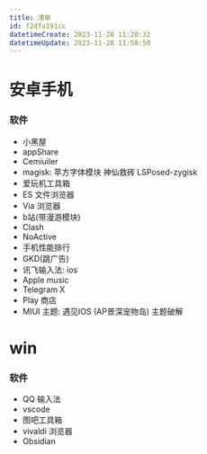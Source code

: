```yaml
---
title: 清单
id: f2dfa191cc
datetimeCreate: 2023-11-28 11:20:32
datetimeUpdate: 2023-11-28 11:58:50
---
```


# 安卓手机
### 软件
- 小黑屋
- appShare
- Cemiuiler
- magisk: 苹方字体模块 神仙救砖 LSPosed-zygisk 
- 爱玩机工具箱
- ES 文件浏览器
- Via 浏览器
- b站(带漫游模块)
- Clash
- NoActive
- 手机性能排行
- GKD(跳广告)
- 讯飞输入法: ios
- Apple music
- Telegram X
- Play 商店
- MIUI 主题: 遇见IOS (AP景深宠物岛) 主题破解

# win
### 软件
- QQ 输入法
- vscode
- 图吧工具箱
- vivaldi 浏览器
- Obsidian